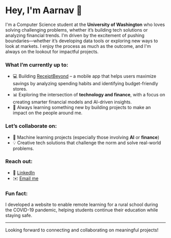 # Hey, I'm Aarnav 👋

I'm a Computer Science student at the **University of Washington** who loves solving challenging problems, whether it’s building tech solutions or analyzing financial trends. I’m driven by the excitement of pushing boundaries—whether it’s developing data tools or exploring new ways to look at markets. I enjoy the process as much as the outcome, and I'm always on the lookout for impactful projects.

### What I’m currently up to:
- 💻 Building [ReceiptBeyond](https://github.com/hcp-uw/receipt-beyond) – a mobile app that helps users maximize savings by analyzing spending habits and identifying budget-friendly stores.
- 📊 Exploring the intersection of **technology and finance**, with a focus on creating smarter financial models and AI-driven insights.
- 🚀 Always learning something new by building projects to make an impact on the people around me.

### Let’s collaborate on:
- 🤖 Machine learning projects (especially those involving **AI** or **finance**)
- 💡 Creative tech solutions that challenge the norm and solve real-world problems.

### Reach out:
- 📨 [LinkedIn](https://www.linkedin.com/in/aarnav-gogri/) 
- ✉️ [Email me](mailto:aarnav@uw.edu)  

### Fun fact:
I developed a website to enable remote learning for a rural school during the COVID-19 pandemic, helping students continue their education while staying safe.

---

Looking forward to connecting and collaborating on meaningful projects!
